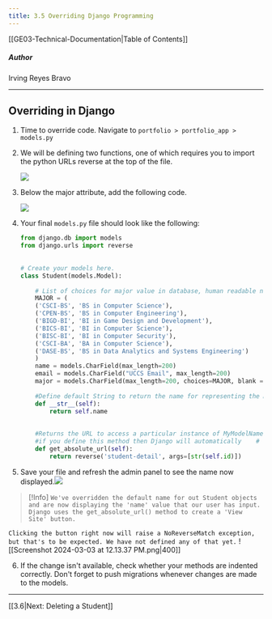```yaml
---
title: 3.5 Overriding Django Programming
---
```

[[GE03-Technical-Documentation|Table of Contents]]
##### Author
Irving Reyes Bravo

***
## Overriding in Django

1. Time to override code. Navigate to 
	`portfolio > portfolio_app > models.py`
	
2. We will be defining two functions, one of which requires you to import the python URLs reverse at the top of the file.
	
	![](https://lh7-us.googleusercontent.com/q-0ky1MBJqGa3S8JZ6mTeqY7nl1_E6bbIPQjeDf4wZGKdZH1pJkJxFJ6vl0Pt3h-wPIrCVZ_m1IjFrRpZUcKCVsPeV0xu6G2a21SEq7L__RiCzu9ra3KXSDCGOJbFI_Xbdrbd8MhZOEp)

3. Below the major attribute, add the following code.

	![](https://lh7-us.googleusercontent.com/nk32g9CFBNuKg2XTjtOb7fxI3Q-g7qaz2S_WdjAZNLmiXvp_Zxvya9hy--hWWhFt3_1ss1J9KtnVxkJOpkcoyz4pQLF7W47lYV4-wKqkaV2qyQsufRHFqTIqxqzU00PuZQPvhcHzm3OT)

4. Your final `models.py` file should look like the following:

	``` python
	from django.db import models  
	from django.urls import reverse  
	  
	  
	# Create your models here.  
	class Student(models.Model):  
	  
	    # List of choices for major value in database, human readable name  
	    MAJOR = (  
	    ('CSCI-BS', 'BS in Computer Science'),  
	    ('CPEN-BS', 'BS in Computer Engineering'),  
	    ('BIGD-BI', 'BI in Game Design and Development'),  
	    ('BICS-BI', 'BI in Computer Science'),  
	    ('BISC-BI', 'BI in Computer Security'),  
	    ('CSCI-BA', 'BA in Computer Science'),  
	    ('DASE-BS', 'BS in Data Analytics and Systems Engineering')  
	    )  
	    name = models.CharField(max_length=200)  
	    email = models.CharField("UCCS Email", max_length=200)  
	    major = models.CharField(max_length=200, choices=MAJOR, blank = False)  
	  
	    #Define default String to return the name for representing the Model object."  
	    def __str__(self):  
	        return self.name  
	  
	  
	    #Returns the URL to access a particular instance of MyModelName.  
	    #if you define this method then Django will automatically    # add a "View on Site" button to the model's record editing screens in the Admin site    
	    def get_absolute_url(self):  
	        return reverse('student-detail', args=[str(self.id)])
	```

5. Save your file and refresh the admin panel to see the name now displayed.**![](https://lh7-us.googleusercontent.com/PxrVzkmoTcNFRZuthG0Py6sk1RqHW-D2iyePg0aj5hK-_ac_R2SY9SiLNjtoKZNzgSAt4IcvWe6_x7RzH25h7elii78bJKEYJ3OmERnvt2Pz2GL4YlgbX5mRzC8NTPZ_VbfXwG503A9D)**
   
>[!Info]
>`We've overridden the default name for out Student objects and are now displaying the 'name' value that our user has input. Django uses the get_absolute_url() method to create a 'View Site' button.`
>
`Clicking the button right now will raise a NoReverseMatch exception, but that's to be expected. We have not defined any of that yet.` 
 ![[Screenshot 2024-03-03 at 12.13.37 PM.png|400]]

6. If the change isn't available, check whether your methods are indented correctly. Don't forget to push migrations whenever changes are made to the models.


---

[[3.6|Next: Deleting a Student]]
